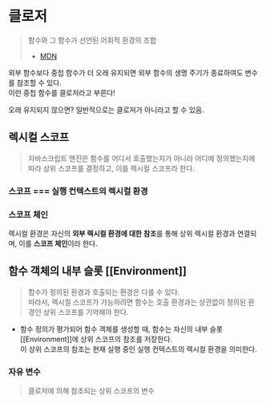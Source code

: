 # 클로저

> 함수와 그 함수가 선언된 어휘적 환경의 조합
>
> - [MDN](https://developer.mozilla.org/ko/docs/Web/JavaScript/Closures)

외부 함수보다 중첩 함수가 더 오래 유지되면 외부 함수의 생명 주기가 종료하여도 변수를 참조할 수 있다.  
이런 중첩 함수를 클로저라고 부른다!

오래 유지되지 않으면? 일반적으로는 클로저가 아니라고 할 수 있음.

## 렉시컬 스코프

> 자바스크립트 엔진은 함수를 어디서 호출했는지가 아니라 어디에 정의했는지에 따라 상위 스코프를 결정하고, 이를 렉시컬 스코프라 한다.

### 스코프 === 실행 컨텍스트의 렉시컬 환경

### 스코프 체인

렉시컬 환경은 자신의 **외부 렉시컬 환경에 대한 참조**를 통해 상위 렉시컬 환경과 연결되며, 이를 **스코프 체인**이라 한다.

## 함수 객체의 내부 슬롯 [[Environment]]

> 함수가 정의된 환경과 호출되는 환경은 다를 수 있다.  
> 따라서, 렉시컬 스코프가 가능하려면 함수는 호출 환경과는 상관없이 정의된 환경인 상위 스코프를 기억해야 한다.

- 함수 정의가 평가되어 함수 객체를 생성할 때, 함수는 자신의 내부 슬롯 [[Environment]]에 상위 스코프의 참조를 저장한다.  
  이 상위 스코프의 참조는 현재 실행 중인 실행 컨텍스트의 렉시컬 환경을 의미한다.

### 자유 변수

> 클로저에 의해 참조되는 상위 스코프의 변수

